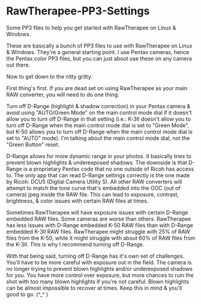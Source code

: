 # RawTherapee-PP3-Settings
Some PP3 files to help you get started with RawTherapee on Linux & Windows.

These are basically a bunch of PP3 files to use with RawTherapee on Linux & Windows. They're a general starting point. I use Pentax cameras, hence the Pentax color PP3 files, but you can just about use these on any camera out there.

Now to get down to the nitty gritty.

First thing's first. If you are dead set on using RawTherapee as your main RAW converter, you will need to do one thing.

Turn off D-Range (highlight & shadow correction) in your Pentax camera & avoid using "AUTO/Green Mode" on the main control mode dial if it doesn't allow you to turn off D-Range in that setting (i.e.: K-3II doesn't allow you to turn off D-Range when the main control mode dial is set to "Green Mode", but K-50 allows you to turn off D-Range when the main control mode dial is set to "AUTO" mode). I'm talking about the main control mode dial, not the "Green Button" reset.

D-Range allows for more dynamic range in your photos. It basically tries to prevent blown highlights & underexposed shadows. The downside is that D-Range is a proprietary Pentax code that no one outside of Ricoh has access to. The only app that can read D-Range settings correctly is the one made by Ricoh: DCU5 (Digital Camera Utility 5). All other RAW converters will attempt to match the tone curve that's embedded into the OOC (out of camera) jpeg inside the RAW file. This can lead to exposure, contrast, brightness, & color issues with certain RAW files at times.

Sometimes RawTherapee will have exposure issues with certain D-Range embedded RAW files. Some cameras are worse than others. RawTherapee has less issues with D-Range embedded K-50 RAW files than with D-Range embedded K-3II RAW files. RawTherapee might struggle with 25% of RAW files from the K-50, while it might struggle with about 60% of RAW files from the K-3II. This is why I recommend turning off D-Range.

With that being said, turning off D-Range has it's own set of challenges. You'll have to be more careful with exposure out in the field. The camera is no longer trying to prevent blown highlights and/or underexposed shadows for you. You have more control over exposure, but more chances to ruin the shot with too many blown highlights if you're not careful. Blown highlights can be almost impossible to recover at times. Keep this in mind & you'll good to go. \(^_^ )
